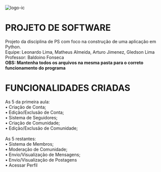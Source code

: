 ![logo-ic](https://github.com/gledlima/ProjetoPOO_2023.1/assets/130298928/8826dd97-dc76-4ecb-8834-b6020e05624f)

<h1 align="left"> PROJETO DE SOFTWARE </h1>
Projeto da disciplina de PS com foco na construção de uma aplicação em Python.<br />
Equipe: Leonardo Lima, Matheus Almeida, Arturo Jimenez, Gledson Lima<br />
Professor: Baldoino Fonseca<br />
<b>OBS: Mantenha todos os arquivos na mesma pasta para o correto funcionamento do programa</b><br />

<h1 align="left"> FUNCIONALIDADES CRIADAS </h1>
As 5 da primeira aula:<br />
  • Criação de Conta;<br />
  • Edição/Exclusão de Conta;<br />
  • Sistema de Seguidores;<br />
  • Criação de Comunidade;<br />
  • Edição/Exclusão de Comunidade;<br />
<br />
As 5 restantes:<br />
  • Sistema de Membros;<br />
  • Moderação de Comunidade;<br />
  • Envio/Visualização de Mensagens;<br />
  • Envio/Visualização de Postagens<br />
  • Acessar Perfil<br />
